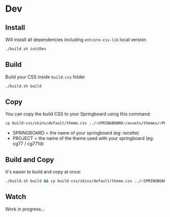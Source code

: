 # Dev

## Install

Will install all dependencies including `entcore-css-lib` local version

```bash
./build.sh initDev
```

## Build

Build your CSS inside `build-css` folder

```bash
./build.sh build
```

## Copy

You can copy the build CSS to your Springboard using this command:

```bash
cp build-css/skins/default/theme.css ../<SPRINGBOARD>/assets/themes/<PROJECT>/skins/default/theme.css
```

- SPRINGBOARD = the name of your springboard (eg: recette)
- PROJECT = the name of the theme used with your springboard (eg: cg77 / cg771d)

## Build and Copy

It's easier to build and copy at once:

```bash
./build.sh build && cp build-css/skins/default/theme.css ../<SPRINGBOARD>/assets/themes/<PROJECT>/skins/default/theme.css
```

## Watch

Work in progress...